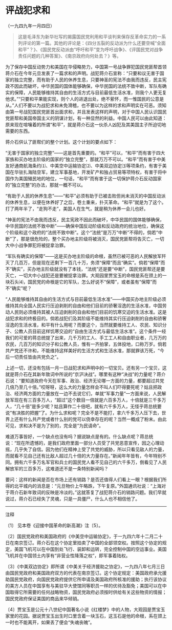 # 评战犯求和

（一九四九年一月四日）

> 这是毛泽东为新华社写的揭露国民党利用和平谈判来保存反革命实力的一系列评论的第一篇。其他的评论是：《四分五裂的反动派为什么还要空喊“全面和平”？》、《国民党反动派由“呼吁和平”变为呼吁战争》、《评国民党对战争责任问题的几种答案》、《南京政府向何处去？》等。

为了保存中国反动势力和美国在华侵略势力，中国第一号战争罪犯国民党匪帮首领蒋介石在今年元旦发表了一篇求和的声明。战犯蒋介石宣称：“只要和议无害于国家的独立完整，而有助于人民的休养生息，只要神圣的宪法不由我而违反，民主宪政不因此而破坏，中华民国的国体能够确保，中华民国的法统不致中断，军队有确实的保障，人民能够维持其自由的生活方式与目前最低生活水准，则我个人更无复他求。”“只要和平果能实现，则个人的进退出处，绝不萦怀，而一惟国民的公意是从。”人们不要以为战犯求和未免滑稽，也不要以为这样的求和声明实在可恶。须知由第一号战犯国民党匪首出面求和，并且发表这样的声明，对于中国人民认识国民党匪帮和美国帝国主义的阴谋计划，有一种显然的利益。中国人民可以由此知道：原来现在喧嚷着的所谓“和平”，就是蒋介石这一伙杀人凶犯及其美国主子所迫切地需要的东西。

蒋介石供认了匪帮们的整个计划。这个计划的要点如下：

“无害于国家的独立完整”——这是首先重要的。“和平”可以，“和平”而有害于四大家族和买办地主阶级的国家的“独立完整”，那就万万不可以。“和平”而有害于中美友好通商航海条约⑴、中美空中运输协定⑵、中美双边协定⑶等项条约，有害于美国在华驻扎海陆空军，建立军事基地，开发矿产和独占贸易等项特权，有害于将中国作为美国殖民地的地位，一句话，“和平”而有害于这一切保护蒋介石反动国家的“独立完整”的办法，那就一概不可以。

“有助于人民的休养生息”——“和平”必须有助于已被击败但尚未消灭的中国反动派的休养生息，以便在休养好了之后，卷土重来，扑灭革命。“和平”就是为了这个。打了两年半了，“走狗不走”，美国人在生气，就是稍为休养一会儿也好。

“神圣的宪法不由我而违反，民主宪政不因此而破坏，中华民国的国体能够确保，中华民国的法统不致中断”——确保中国反动阶级和反动政府的统治地位，确保这个阶级和这个政府的“法统不致中断”。这个“法统”是万万“中断”不得的，倘若“中断”了，那是很危险的，整个买办地主阶级将被消灭，国民党匪帮将告灭亡，一切大中小战争罪犯将被捉拿治罪。

“军队有确实的保障”——这是买办地主阶级的命根，虽然已被可恶的人民解放军歼灭了几百万，但是现在还剩下一百几十万，务须“保障”而且“确实”。倘若“保障”而不“确实”，买办地主阶级就没有了本钱，“法统”还是要“中断”，国民党匪帮还是要灭亡，一切大中小战犯还是要被捉拿治罪。大观园里贾宝玉的命根是系在颈上的一块石头⑷，国民党的命根是它的军队，怎么好说不“保障”，或者虽有“保障”而不“确实”呢？

“人民能够维持其自由的生活方式与目前最低生活水准”——中国买办地主阶级必须维持其向全国人民实行压迫剥削的自由和他们目前的骄奢淫逸的生活水准，中国劳动人民则必须维持其被人压迫剥削的自由和他们目前的饥寒交迫的生活水准。这是战犯求和的终极目的。倘若战犯们及其阶级不能维持其实行压迫剥削的自由和骄奢淫逸的生活水准，和平有什么用呢？而要这个，当然就要维持工人、农民、知识分子、公教人员目前这样饥寒交迫的“自由生活方式与最低生活水准”。这个条件一经我们的可爱的蒋总统提了出来，几千万的工人、手工工人和自由职业者，几万万的农民，几百万的知识分子和公教人员，惟有一齐拍掌，五体投地，口称万岁。倘若共产党还不许和，不能维持这样美好的生活方式和生活水准，那就罪该万死，“今后一切责任皆由共党负之”。

上述一切，还没有包括一月一日战犯求和声明中的一切宝贝。还有另一个宝贝，这就是蒋介石在其新年致词中所说的“京沪决战”。哪里有这种“决战”的力量呢？蒋介石说：“要知道政府今天在军事、政治、经济无论哪一方面的力量，都要超过共党几倍乃至几十倍。”哎呀呀，这么大的力量怎样会不叫人们吓得要死呢？姑且把政治、经济两方面的力量放在一边不去说它们，单就“军事力量”一方面来说，人民解放军现在有三百多万人，“超过”这个数目一倍就是六百多万人，十倍就是三千多万人，“几十倍”是多少呢？姑且算作二十倍吧，就有六千多万人，无怪乎蒋总统要说“有决胜的把握”了。为什么求和呢？完全不是不能打，拿六千多万人压下去，世界上还有什么共产党或者什么别的党可以侥幸存在的呢？当然一概成了粉末。由此可见，求和决不是为了别的，完全是“为民请命”。

难道万事皆好，一个缺点也没有吗？据说缺点是有的。什么缺点呢？蒋总统说：“现在所遗憾的，是我们政府里面一部分人员受了共党恶意宣传，因之心理动摇，几乎失了自信。因为他们在精神上受了共党的威胁，所以只看见敌人的力量，而就看不见自己还有比敌人超过几十倍的大力量存在。”新闻年年皆有，今年特别不同。拥有六千多万名军官和兵士的国民党人看不见自己的六千多万，倒看见了人民解放军的三百多万，这难道还不是一条特别新闻吗？

要问：这样的新闻是否在市场上还有销路？是否还值得人们看上一眼？根据我们所得的北平城内的消息是：“元旦物价上午略跌，下午复原。”外国通讯社说：“上海对于蒋介石新年致词的反映是冷淡的。”这就答复了战犯蒋介石的销路问题。我们早就说过，蒋介石已经失了灵魂，只是一具僵尸，什么人也不相信他了。

***

注释

〔1〕 见本卷《迎接中国革命的新高潮》注〔5〕。

〔2〕国民党政府和美国政府的《中美空中运输协定》，于一九四六年十二月二十日在南京签订。蒋介石在这个协定里拍卖了中国的全部领空权。按照这个协定的规定，美国飞机可以在中国到处飞行、装卸和运转，完全控制中国的空运事业。美国飞机并在中国领土内享有“非营业性降落之权”，即军事着陆权。

〔3〕《中美双边协定》即所谓《中美关于经济援助之协定》，一九四八年七月三日由国民党政府和美国政府双方的代表在南京签订。这个协定规定：美国政府承允援助国民党政府，向国民党政府提供它所申请及美国政府所核准的援助；执行该协议的美方人员在中国享有与美驻华大使馆同等职员一样的优待及豁免；美国可以在中国取得它所需要的任何战略物资，国民党政府必须按时供给有关这些物资的情报；国民党政府保证美国的商品来华倾销。

〔4〕贾宝玉是公元十八世纪中国著名小说《红楼梦》中的人物，大观园是贾宝玉家里的花园。据说贾宝玉出生时口里含着一块玉石，这玉石是他的命根，系在颈上一时也不能离开，如果丢了便会“失魂丧魄”。
